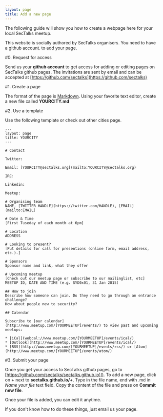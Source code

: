 ```yaml
---
layout: page
title: Add a new page
---
```


The following guide will show you how to create a webpage here for your local SecTalks meetup.

This website is socially authored by SecTalks organisers. You need to have a github account.
to add your page. 

#0. Request for access

Send us your **github account** to get access for adding or editing pages on SecTalks github pages.
The invitations are sent by email and can be accepted at [https://github.com/sectalks](https://github.com/sectalks)

#1. Create a page

The format of the page is [Markdown](http://www.darkcoding.net/software/markdown-quick-reference/). 
Using your favorite text editor, create a new file called **YOURCITY.md**

#2. Use a template

Use the following template or check out other cities page.
  
    ---
    layout: page
    title: YOURCITY
    ---
        
    # Contact

    Twitter:
 
    Email: [YOURCITY@sectalks.org](mailto:YOURCITY@sectalks.org)

    IRC:

    Linkedin:

    Meetup:

    # Organising team
    NAME, [TWITTER HANDLE](https://twitter.com/HANDLE), [EMAIL](mailto:EMAIL)
    
    # Date & Time
    [First Tuseday of each month at 6pm]
    
    # Location
    ADDRESS
    
    # Looking to present?
    [Put details for call for presentions (online form, email address, etc.).]
    
    # Sponsors
    Sponsor name and link, what they offer

    # Upcoming meetup
    [Check out our meetup page or subscribe to our mailinglist, etc]
    MEETUP ID, DATE AND TIME (e.g. SYD0x01, 31 Jan 2015)
    
    ## How to join
    Describe how someone can join. Do they need to go through an entrance challenge? 
    How about people new to security?     

    ## Calendar 

    Subscribe to [our calendar](http://www.meetup.com/[YOURMEETUP]/events/) to view past and upcoming meetups:

    * [iCal](webcal://www.meetup.com/[YOURMEETUP]/events/ical/)
    * [Outlook](http://www.meetup.com/[YOURMEETUP]/events/ical/)
    * [RSS](http://www.meetup.com/[YOURMEETUP]/events/rss/) or [Atom](http://www.meetup.com/[YOURMEETUP]/events/atom/)

#3. Submit your page

Once you get your access to SecTalks github pages, go to [https://github.com/sectalks/sectalks.github.io]().
To add a new page, click on **+** next to **sectalks.github.io/+**. 
Type in the file name, end with .md in *Name your file* text field.
Copy the content of the file and press on **Commit new file**.

Once your file is added, you can edit it anytime.

If you don't know how to do these things, just email us your page.
